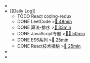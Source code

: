-
- [[Daily Log]]
	- TODO React coding-redux
	- DONE LeetCode >[🍅 48min](#agenda-pomo://?t=f-1687242140865-2400%2Cp-1687245351659-457)
	- DONE 算法-排序 >[🍅 33min](#agenda-pomo://?t=f-1687246984675-1500%2Cp-1687251341626-421)
	- DONE JavaScript专题 >[🍅🍅 50min](#agenda-pomo://?t=f-1687251868302-1500%2Cf-1687253943736-1500)
	- DONE ES6系列 >[🍅 25min](#agenda-pomo://?t=f-1687258960720-1500)
	- DONE React技术揭秘 >[🍅 25min](#agenda-pomo://?t=f-1687271352202-1500)
-
-